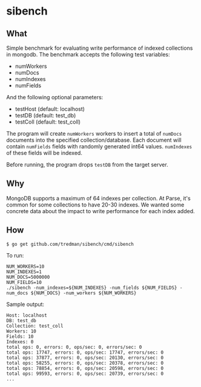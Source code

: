 # sibench

## What

Simple benchmark for evaluating write performance of indexed collections in mongodb. The benchmark accepts the following test variables:

- numWorkers
- numDocs
- numIndexes
- numFields

And the following optional parameters:

- testHost (default: localhost)
- testDB (default: test_db)
- testColl (default: test_coll)

The program will create `numWorkers` workers to insert a total of `numDocs` documents into the specified collection/database. Each document will contain `numFields` fields with randomly generated int64 values. `numIndexes` of these fields will be indexed. 

Before running, the program drops `testDB` from the target server.

## Why

MongoDB supports a maximum of 64 indexes per collection. At Parse, it's common for some collections to have 20-30 indexes. We wanted some concrete data about the impact to write performance for each index added.

## How

```
$ go get github.com/tredman/sibench/cmd/sibench
```

To run:

```
NUM_WORKERS=10
NUM_INDEXES=1
NUM_DOCS=5000000
NUM_FIELDS=10
./sibench -num_indexes=${NUM_INDEXES} -num_fields ${NUM_FIELDS} -num_docs ${NUM_DOCS} -num_workers ${NUM_WORKERS}
```

Sample output:
```
Host: localhost
DB: test_db
Collection: test_coll
Workers: 10
Fields: 10
Indexes: 0
total ops: 0, errors: 0, ops/sec: 0, errors/sec: 0
total ops: 17747, errors: 0, ops/sec: 17747, errors/sec: 0
total ops: 37877, errors: 0, ops/sec: 20130, errors/sec: 0
total ops: 58255, errors: 0, ops/sec: 20378, errors/sec: 0
total ops: 78854, errors: 0, ops/sec: 20598, errors/sec: 0
total ops: 99593, errors: 0, ops/sec: 20739, errors/sec: 0
...
```
